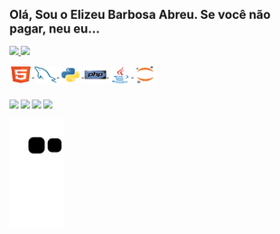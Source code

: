 ## Olá, Sou o Elizeu Barbosa Abreu. Se você não pagar, neu eu... 
 <div>
  <a href="https://github.com/elizeubarbosaabreu">
  <img height="180em" src="https://github-readme-stats.vercel.app/api?username=elizeubarbosaabreu&show_icons=true&theme=default&include_all_commits=true&count_private=true"/>
  <img height="180em" src="https://github-readme-stats.vercel.app/api/top-langs/?username=elizeubarbosaabreu&layout=compact&langs_count=7&theme=default"/>
</div>
<div style="display: inline_block"><br>
  
  <img align="center" alt="Elizeu-HTML" height="30" width="40" src="https://raw.githubusercontent.com/devicons/devicon/master/icons/html5/html5-original.svg">
  <img align="center" alt="Elizeu-MySQL" height="30" width="40" src="https://raw.githubusercontent.com/devicons/devicon/master/icons/mysql/mysql-original.svg">
  <img align="center" alt="Elizeu-Python" height="30" width="40" src="https://raw.githubusercontent.com/devicons/devicon/master/icons/python/python-original.svg">
  <img align="center" alt="Elizeu-PHP" height="30" width="40" src="https://raw.githubusercontent.com/devicons/devicon/master/icons/php/php-original.svg">
  <img align="center" alt="Elizeu-Java" height="30" width="40" src="https://raw.githubusercontent.com/devicons/devicon/master/icons/java/java-original.svg">
  <img align="center" alt="Elizeu-Jupyter-Notebook" height="30" width="40" src="https://raw.githubusercontent.com/devicons/devicon/master/icons/jupyter/jupyter-original.svg">
  
</div>
  
  ##
 
<div> 
  <a href="https://www.youtube.com/elizeubarbosaabreu" target="_blank"><img src="https://img.shields.io/badge/YouTube-FF0000?style=for-the-badge&logo=youtube&logoColor=white" target="_blank"></a>
  <a href="https://instagram.com/elizeu.barbosa.abreu" target="_blank"><img src="https://img.shields.io/badge/-Instagram-%23E4405F?style=for-the-badge&logo=instagram&logoColor=white" target="_blank"></a>
 	<a href = "mailto:elizeubcorreios@gmail.com"><img src="https://img.shields.io/badge/-Gmail-%23333?style=for-the-badge&logo=gmail&logoColor=white" target="_blank"></a>
  <a href="https://www.linkedin.com/in/elizeu-barbosa-abreu-69965b218/" target="_blank"><img src="https://img.shields.io/badge/-LinkedIn-%230077B5?style=for-the-badge&logo=linkedin&logoColor=white" target="_blank"></a> 
 
  ![Snake animation](https://github.com/rafaballerini/rafaballerini/blob/output/github-contribution-grid-snake.svg)
 
</div>
